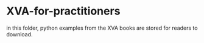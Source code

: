 # XVA-for-practitioners
in this folder, python examples from the XVA books are stored for readers to download.
